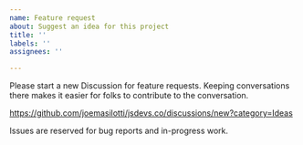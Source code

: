 ```yaml
---
name: Feature request
about: Suggest an idea for this project
title: ''
labels: ''
assignees: ''

---
```


Please start a new Discussion for feature requests. Keeping conversations there makes it easier for folks to contribute to the conversation.

https://github.com/joemasilotti/jsdevs.co/discussions/new?category=Ideas

Issues are reserved for bug reports and in-progress work.
